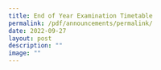 ```yaml
---
title: End of Year Examination Timetable
permalink: /pdf/announcements/permalink/
date: 2022-09-27
layout: post
description: ""
image: ""
---
```


